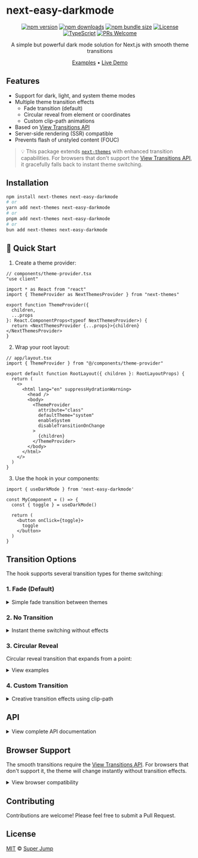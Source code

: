 # next-easy-darkmode

<div align="center">

[![npm version](https://img.shields.io/npm/v/next-easy-darkmode.svg)](https://www.npmjs.com/package/next-easy-darkmode)
[![npm downloads](https://img.shields.io/npm/dm/next-easy-darkmode.svg)](https://www.npmjs.com/package/next-easy-darkmode)
[![npm bundle size](https://img.shields.io/bundlephobia/minzip/next-easy-darkmode)](https://bundlephobia.com/package/next-easy-darkmode)
[![License](https://img.shields.io/npm/l/next-easy-darkmode.svg)](https://github.com/superjump22/next-easy-darkmode/blob/main/LICENSE)
[![TypeScript](https://img.shields.io/badge/TypeScript-Ready-blue.svg)](https://www.typescriptlang.org/)
[![PRs Welcome](https://img.shields.io/badge/PRs-welcome-brightgreen.svg)](https://github.com/superjump22/next-easy-darkmode/pulls)

A simple but powerful dark mode solution for Next.js with smooth theme transitions

[Examples](https://github.com/superjump22/next-easy-darkmode-example) •
[Live Demo](https://next-easy-darkmode-example.vercel.app)

</div>

## Features

- Support for dark, light, and system theme modes
- Multiple theme transition effects
  - Fade transition (default)
  - Circular reveal from element or coordinates
  - Custom clip-path animations
- Based on [View Transitions API](https://developer.mozilla.org/en-US/docs/Web/API/View_Transitions_API)
- Server-side rendering (SSR) compatible
- Prevents flash of unstyled content (FOUC)

> 💡 This package extends [`next-themes`](https://github.com/pacocoursey/next-themes) with enhanced transition capabilities. For browsers that don't support the [View Transitions API](https://developer.mozilla.org/en-US/docs/Web/API/View_Transitions_API), it gracefully falls back to instant theme switching.

## Installation

```bash
npm install next-themes next-easy-darkmode
# or
yarn add next-themes next-easy-darkmode
# or
pnpm add next-themes next-easy-darkmode
# or
bun add next-themes next-easy-darkmode
```

## 🚀 Quick Start

1. Create a theme provider:

```tsx
// components/theme-provider.tsx
"use client"

import * as React from "react"
import { ThemeProvider as NextThemesProvider } from "next-themes"

export function ThemeProvider({
  children,
  ...props
}: React.ComponentProps<typeof NextThemesProvider>) {
  return <NextThemesProvider {...props}>{children}</NextThemesProvider>
}
```

2. Wrap your root layout:

```tsx
// app/layout.tsx
import { ThemeProvider } from "@/components/theme-provider"

export default function RootLayout({ children }: RootLayoutProps) {
  return (
    <>
      <html lang="en" suppressHydrationWarning>
        <head />
        <body>
          <ThemeProvider
            attribute="class"
            defaultTheme="system"
            enableSystem
            disableTransitionOnChange
          >
            {children}
          </ThemeProvider>
        </body>
      </html>
    </>
  )
}
```

3. Use the hook in your components:

```tsx
import { useDarkMode } from 'next-easy-darkmode'

const MyComponent = () => {
  const { toggle } = useDarkMode()

  return (
    <button onClick={toggle}>
      toggle
    </button>
  )
}
```

## Transition Options

The hook supports several transition types for theme switching:

### 1. Fade (Default)

<details>
<summary>Simple fade transition between themes</summary>

```tsx
// Default fade transition
const { toggle } = useDarkMode()

// Customized fade transition
const { toggle } = useDarkMode({
  transition: { type: 'fade' },
  duration: 300,
  easing: 'ease-out'
})
```
</details>

### 2. No Transition

<details>
<summary>Instant theme switching without effects</summary>

```tsx
const { toggle } = useDarkMode({
  transition: { type: 'none' }
})
```
</details>

### 3. Circular Reveal

Circular reveal transition that expands from a point:

<details>
<summary>View examples</summary>

```tsx
// Using an element reference
const MyComponent = () => {
  const buttonRef = useRef<HTMLButtonElement>(null)
  const { toggle } = useDarkMode({
    transition: { 
      type: 'circular-reveal', 
      center: { ref: buttonRef }
    },
    duration: 300
  })

  return (
    <button ref={buttonRef} onClick={toggle}>
      toggle
    </button>
  )
}

// Using specific coordinates
const { toggle } = useDarkMode({
  transition: { 
    type: 'circular-reveal', 
    center: { x: 100, y: 100 }
  },
  duration: 300
})
```
</details>

### 4. Custom Transition

<details>
<summary>Creative transition effects using clip-path</summary>

```tsx
// Slide from top
const { toggle } = useDarkMode({
  transition: {
    type: 'custom',
    clipPath: {
      from: 'inset(0 0 100% 0)',
      to: 'inset(0)'
    }
  },
  duration: 300
})

// Diamond expand
const { toggle } = useDarkMode({
  transition: {
    type: 'custom',
    clipPath: {
      from: 'polygon(50% 50%, 50% 50%, 50% 50%, 50% 50%)',
      to: 'polygon(-50% 50%, 50% -50%, 150% 50%, 50% 150%)'
    }
  },
  duration: 400
})
```
</details>

## API

<details>
<summary>View complete API documentation</summary>

### useDarkMode

```typescript
function useDarkMode(config?: DarkModeConfig): DarkModeReturn

interface DarkModeConfig {
  /** Optional transition configuration. Default is { type: 'fade' } */
  transition?: TransitionType
  /** Optional duration for the transition in milliseconds. Default is 500 */
  duration?: number
  /** Optional easing function for the transition. Default is 'ease-in-out' */
  easing?: string
}

type TransitionType =
  | { type: 'none' | 'fade' }
  | { type: 'circular-reveal'; center: CircularRevealConfig }
  | { type: 'custom'; clipPath: { from: string; to: string } }

type CircularRevealConfig =
  | { ref: React.RefObject<HTMLElement | null> }
  | { x: number; y: number }

interface DarkModeReturn {
  /** Toggles between light and dark mode */
  toggle: () => void
  /** Activates dark mode */
  enable: () => void
  /** Activates light mode */
  disable: () => void
  /** Sets theme to follow system preferences */
  system: () => void
}
```
</details>

## Browser Support

The smooth transitions require the [View Transitions API](https://caniuse.com/view-transitions). For browsers that don't support it, the theme will change instantly without transition effects.

<details>
<summary>View browser compatibility</summary>

| Browser | Version | Global Support |
|---------|---------|----------------|
| Chrome  | ✅ 111+ | 84.72% |
| Edge    | ✅ 111+ | 4.82% |
| Firefox | ❌ Not supported | - |
| Safari  | ✅ 18.0+ | 2.65% |
| Opera   | ✅ 97+ | 2.37% |
| Android Chrome | ✅ 111+ | 42.13% |
| iOS Safari | ✅ 18.0+ | 18.62% |
| Samsung Internet | ✅ 23+ | 2.84% |

> Data from [Can I Use](https://caniuse.com/view-transitions) (2025)

</details>

## Contributing

Contributions are welcome! Please feel free to submit a Pull Request.

## License

[MIT](./LICENSE) © [Super Jump](https://github.com/superjump22)
